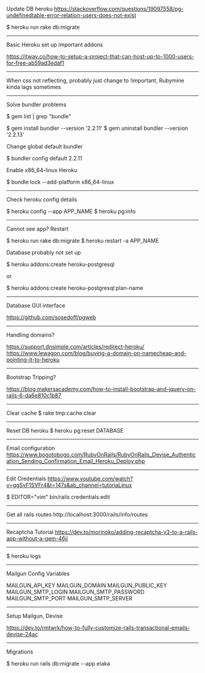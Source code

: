 Update DB heroku
https://stackoverflow.com/questions/19097558/pg-undefinedtable-error-relation-users-does-not-exist

$ heroku run rake db:migrate

----------------------------------------------------------------------------

Basic Heroku set up important addons

https://jtway.co/how-to-setup-a-project-that-can-host-up-to-1000-users-for-free-ab59ad3edaf1

----------------------------------------------------------------------------
When css not reflecting, probably just change to !important, Rubymine kinda lags sometimes

----------------------------------------------------------------------------
Solve bundler problems

$ gem list | grep "bundle"

$ gem install bundler --version '2.2.11'
$ gem uninstall bundler --version '2.2.13'

Change global default bundler

$ bundler config default 2.2.11

Enable x86_64-linux Heroku

$ bundle lock --add-platform x86_64-linux

----------------------------------------------------------------------------
Check heroku config details

$ heroku config --app APP_NAME
$ heroku pg:info

----------------------------------------------------------------------------
Cannot see app? Restart 

$ heroku run rake db:migrate 
$ heroku restart -a APP_NAME


Database probably not set up


$ heroku addons:create heroku-postgresql 

or 

$ heroku addons:create heroku-postgresql:plan-name


----------------------------------------------------------------------------
Database GUI interface

https://github.com/sosedoff/pgweb

----------------------------------------------------------------------------
Handling domains?

https://support.dnsimple.com/articles/redirect-heroku/
https://www.lewagon.com/blog/buying-a-domain-on-namecheap-and-pointing-it-to-heroku


----------------------------------------------------------------------------
Bootstrap Tripping?

https://blog.makersacademy.com/how-to-install-bootstrap-and-jquery-on-rails-6-da6e810c1b87

----------------------------------------------------------------------------
Clear cache
$ rake tmp:cache:clear

----------------------------------------------------------------------------
Reset DB heroku
$ heroku pg:reset DATABASE

----------------------------------------------------------------------------
Email configuration
https://www.bogotobogo.com/RubyOnRails/RubyOnRails_Devise_Authentication_Sending_Confirmation_Email_Heroku_Deploy.php

----------------------------------------------------------------------------
Edit Credentials
https://www.youtube.com/watch?v=ggSyF1SVFr4&t=147s&ab_channel=tutoriaLinux

$ EDITOR="vim" bin/rails credentials:edit

----------------------------------------------------------------------------
Get all rails routes
http://localhost:3000/rails/info/routes

----------------------------------------------------------------------------
Recaptcha Tutorial
https://dev.to/morinoko/adding-recaptcha-v3-to-a-rails-app-without-a-gem-46jj

----------------------------------------------------------------------------
$ heroku logs

----------------------------------------------------------------------------
Mailgun Config Variables

MAILGUN_API_KEY
MAILGUN_DOMAIN
MAILGUN_PUBLIC_KEY
MAILGUN_SMTP_LOGIN
MAILGUN_SMTP_PASSWORD
MAILGUN_SMTP_PORT
MAILGUN_SMTP_SERVER

----------------------------------------------------------------------------
Setup Mailgun, Devise

https://dev.to/rmtwrk/how-to-fully-customize-rails-transactional-emails-devise-24ac

----------------------------------------------------------------------------
Migrations 

$ heroku run rails db:migrate --app elaka


